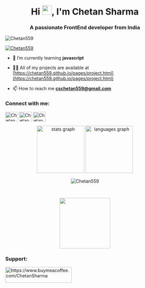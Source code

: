 <h1 align="center">Hi <img src="https://raw.githubusercontent.com/syedareehaquasar/syedareehaquasar/master/gifs/Hi.gif" width="30px">, I'm Chetan Sharma</h1>
<h3 align="center">A passionate FrontEnd developer from India</h3>

<p align="left"> <img src="https://komarev.com/ghpvc/?username=Chetan559&label=Profile%20views&color=0e75b6&style=flat" alt="Chetan559" /> </p>

<p align="left"> <a href="https://twitter.com/ChetanSharma974" target="blank"><img src="https://img.shields.io/twitter/follow/ChetanSharma?logo=twitter&style=for-the-badge" alt="Chetan559" /></a> </p>

- 🌱 I’m currently learning **javascript**

- 👨‍💻 All of my projects are available at [https://chetan559.github.io/pages/project.html](https://chetan559.github.io/pages/project.html)

- 📫 How to reach me **cschetan559@gmail.com**

<h3 align="left">Connect with me:</h3>
<p align="left">
<a href="https://twitter.com/ChetanSharma974" target="blank"><img align="center" src="https://raw.githubusercontent.com/rahuldkjain/github-profile-readme-generator/master/src/images/icons/Social/twitter.svg" alt="Chetan559" height="30" width="40" /></a>
<a href="https://linkedin.com/in/chetan-sharma-2a9413251/" target="blank"><img align="center" src="https://raw.githubusercontent.com/rahuldkjain/github-profile-readme-generator/master/src/images/icons/Social/linked-in-alt.svg" alt="Chetan559" height="30" width="40" /></a>
<a href="https://instagram.com/beast.sharmajii?igshid=YmMyMTA2M2Y=" target="blank"><img align="center" src="https://raw.githubusercontent.com/rahuldkjain/github-profile-readme-generator/master/src/images/icons/Social/instagram.svg" alt="Chetan559" height="30" width="40" /></a>

</p>
<div align="center">
  <img src="https://github-readme-stats.vercel.app/api?username=Chetan559&hide_title=false&hide_rank=false&show_icons=true&include_all_commits=true&count_private=true&disable_animations=false&theme=dracula&locale=en&hide_border=false&order=1" height="150" alt="stats graph"  />
  <img src="https://github-readme-stats.vercel.app/api/top-langs?username=Chetan559&locale=en&hide_title=false&layout=compact&card_width=320&langs_count=5&theme=dracula&hide_border=false&order=2" height="150" alt="languages graph"  />
</div>
<!-- <img src="https://raw.githubusercontent.com/Chetan559/Chetan559/output/snake.svg" alt="Snake animation" /> -->

<div align="center">
<p><img align="center" src="https://github-readme-streak-stats.herokuapp.com/?user=Chetan559&" alt="Chetan559" /></p>
</div>
<br>
<p align="center"> <img src="https://octodex.github.com/images/daftpunktocat-thomas.gif" height="160px" width="160px"></p>
<h3 align="left">Support:</h3>
<p><a href="https://www.buymeacoffee.com/ChetanSharma"> <img align="left" src="https://cdn.buymeacoffee.com/buttons/v2/default-yellow.png" height="50" width="210" alt="https://www.buymeacoffee.com/ChetanSharma" /></a></p><br><br>
